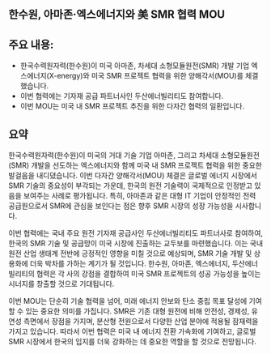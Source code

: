 ## 한수원, 아마존·엑스에너지와 美 SMR 협력 MOU

## 주요 내용:
*   한국수력원자력(한수원)이 미국 아마존, 차세대 소형모듈원전(SMR) 개발 기업 엑스에너지(X-energy)와 미국 SMR 프로젝트 협력을 위한 양해각서(MOU)를 체결했습니다.
*   이번 협력에는 기자재 공급 파트너사인 두산에너빌리티도 참여합니다.
*   이번 MOU는 미국 내 SMR 프로젝트 추진을 위한 다자간 협력의 일환입니다.

## 요약

한국수력원자력(한수원)이 미국의 거대 기술 기업 아마존, 그리고 차세대 소형모듈원전(SMR) 개발을 선도하는 엑스에너지와 함께 미국 내 SMR 프로젝트 협력을 위한 중요한 발걸음을 내디뎠습니다. 이번 다자간 양해각서(MOU) 체결은 글로벌 에너지 시장에서 SMR 기술의 중요성이 부각되는 가운데, 한국의 원전 기술력이 국제적으로 인정받고 있음을 보여주는 사례로 평가됩니다. 특히, 아마존과 같은 대형 IT 기업이 안정적인 전력 공급원으로서 SMR에 관심을 보인다는 점은 향후 SMR 시장의 성장 가능성을 시사합니다.

이번 협력에는 국내 주요 원전 기자재 공급사인 두산에너빌리티도 파트너사로 참여하여, 한국의 SMR 기술 및 공급망이 미국 시장에 진출하는 교두보를 마련했습니다. 이는 국내 원전 산업 생태계 전반에 긍정적인 영향을 미칠 것으로 예상되며, SMR 기술 개발 및 상용화에 더욱 박차를 가하는 계기가 될 것입니다. 한수원, 아마존, 엑스에너지, 두산에너빌리티의 협력은 각 사의 강점을 결합하여 미국 SMR 프로젝트의 성공 가능성을 높이는 시너지를 창출할 것으로 기대됩니다.

이번 MOU는 단순히 기술 협력을 넘어, 미래 에너지 안보와 탄소 중립 목표 달성에 기여할 수 있는 중요한 의미를 가집니다. SMR은 기존 대형 원전에 비해 안전성, 경제성, 유연성 측면에서 장점을 가지며, 분산형 전원으로서 다양한 산업 분야에 적용될 잠재력을 가지고 있습니다. 따라서 이번 협력은 미국 내 에너지 전환 가속화에 기여하고, 글로벌 SMR 시장에서 한국의 입지를 더욱 강화하는 데 중요한 역할을 할 것으로 전망됩니다.